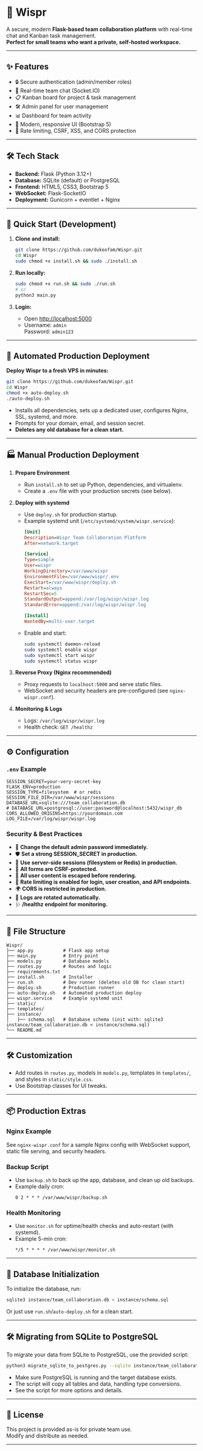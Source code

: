 # 🦉 Wispr

A secure, modern **Flask-based team collaboration platform** with real-time chat and Kanban task management.  
**Perfect for small teams who want a private, self-hosted workspace.**

---

## ✨ Features

- 🔒 Secure authentication (admin/member roles)
- 💬 Real-time team chat (Socket.IO)
- 📋 Kanban board for project & task management
- 🛠️ Admin panel for user management
- 📊 Dashboard for team activity
- 🎨 Modern, responsive UI (Bootstrap 5)
- 🚦 Rate limiting, CSRF, XSS, and CORS protection

---

## 🛠️ Tech Stack

- **Backend:** Flask (Python 3.12+)
- **Database:** SQLite (default) or PostgreSQL
- **Frontend:** HTML5, CSS3, Bootstrap 5
- **WebSocket:** Flask-SocketIO
- **Deployment:** Gunicorn + eventlet + Nginx

---

## 🚀 Quick Start (Development)

1. **Clone and install:**
   ```bash
   git clone https://github.com/dukeofam/Wispr.git
   cd Wispr
   sudo chmod +x install.sh && sudo ./install.sh
   ```

2. **Run locally:**
   ```bash
   sudo chmod +x run.sh && sudo ./run.sh
   # or
   python3 main.py
   ```

3. **Login:**
   - Open [http://localhost:5000](http://localhost:5000)
   - Username: `admin`  
     Password: `admin123`

---

## 🤖 Automated Production Deployment

**Deploy Wispr to a fresh VPS in minutes:**
```bash
git clone https://github.com/dukeofam/Wispr.git
cd Wispr
chmod +x auto-deploy.sh
./auto-deploy.sh
```
- Installs all dependencies, sets up a dedicated user, configures Nginx, SSL, systemd, and more.
- Prompts for your domain, email, and session secret.
- **Deletes any old database for a clean start.**

---

## 🏭 Manual Production Deployment

1. **Prepare Environment**
   - Run `install.sh` to set up Python, dependencies, and virtualenv.
   - Create a `.env` file with your production secrets (see below).

2. **Deploy with systemd**
   - Use `deploy.sh` for production startup.
   - Example systemd unit (`/etc/systemd/system/wispr.service`):
     ```ini
     [Unit]
     Description=Wispr Team Collaboration Platform
     After=network.target

     [Service]
     Type=simple
     User=wispr
     WorkingDirectory=/var/www/wispr
     EnvironmentFile=/var/www/wispr/.env
     ExecStart=/var/www/wispr/deploy.sh
     Restart=always
     RestartSec=5
     StandardOutput=append:/var/log/wispr/wispr.log
     StandardError=append:/var/log/wispr/wispr.log

     [Install]
     WantedBy=multi-user.target
     ```
   - Enable and start:
     ```bash
     sudo systemctl daemon-reload
     sudo systemctl enable wispr
     sudo systemctl start wispr
     sudo systemctl status wispr
     ```

3. **Reverse Proxy (Nginx recommended)**
   - Proxy requests to `localhost:5000` and serve static files.
   - WebSocket and security headers are pre-configured (see `nginx-wispr.conf`).

4. **Monitoring & Logs**
   - Logs: `/var/log/wispr/wispr.log`
   - Health check: `GET /healthz`

---

## ⚙️ Configuration

### `.env` Example
```
SESSION_SECRET=your-very-secret-key
FLASK_ENV=production
SESSION_TYPE=filesystem  # or redis
SESSION_FILE_DIR=/var/www/wispr/sessions
DATABASE_URL=sqlite:///team_collaboration.db
# DATABASE_URL=postgresql://user:password@localhost:5432/wispr_db
CORS_ALLOWED_ORIGINS=https://yourdomain.com
LOG_FILE=/var/log/wispr/wispr.log
```

### Security & Best Practices
- 🔑 **Change the default admin password immediately.**
- 🛡️ **Set a strong SESSION_SECRET in production.**
- 💾 **Use server-side sessions (filesystem or Redis) in production.**
- 🧪 **All forms are CSRF-protected.**
- 🧹 **All user content is escaped before rendering.**
- 🚦 **Rate limiting is enabled for login, user creation, and API endpoints.**
- 🌍 **CORS is restricted in production.**
- 📜 **Logs are rotated automatically.**
- 🩺 **/healthz endpoint for monitoring.**

---

## 📁 File Structure

```
Wispr/
├── app.py           # Flask app setup
├── main.py          # Entry point
├── models.py        # Database models
├── routes.py        # Routes and logic
├── requirements.txt
├── install.sh       # Installer
├── run.sh           # Dev runner (deletes old DB for clean start)
├── deploy.sh        # Production runner
├── auto-deploy.sh   # Automated production deploy
├── wispr.service    # Example systemd unit
├── static/
├── templates/
├── instance/
│   ├── schema.sql   # Database schema (init with: sqlite3 instance/team_collaboration.db < instance/schema.sql)
└── README.md
```

---

## 🛠️ Customization

- Add routes in `routes.py`, models in `models.py`, templates in `templates/`, and styles in `static/style.css`.
- Use Bootstrap classes for UI tweaks.

---

## 📦 Production Extras

### Nginx Example
See `nginx-wispr.conf` for a sample Nginx config with WebSocket support, static file serving, and security headers.

### Backup Script
- Use `backup.sh` to back up the app, database, and clean up old backups.
- Example daily cron:
  ```cron
  0 2 * * * /var/www/wispr/backup.sh
  ```

### Health Monitoring
- Use `monitor.sh` for uptime/health checks and auto-restart (with systemd).
- Example 5-min cron:
  ```cron
  */5 * * * * /var/www/wispr/monitor.sh
  ```

---

## 🏁 Database Initialization

To initialize the database, run:
```sh
sqlite3 instance/team_collaboration.db < instance/schema.sql
```
Or just use `run.sh`/`auto-deploy.sh` for a clean start.

---

## 🛠️ Migrating from SQLite to PostgreSQL

To migrate your data from SQLite to PostgreSQL, use the provided script:

```bash
python3 migrate_sqlite_to_postgres.py --sqlite instance/team_collaboration.db --postgres postgresql://user:password@localhost:5432/wispr
```

- Make sure PostgreSQL is running and the target database exists.
- The script will copy all tables and data, handling type conversions.
- See the script for more options and details.

---

## 📝 License

This project is provided as-is for private team use.  
Modify and distribute as needed.

---

